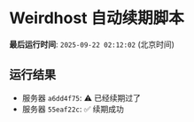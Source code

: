 # Weirdhost 自动续期脚本

**最后运行时间**: `2025-09-22 02:12:02` (北京时间)

## 运行结果

- 服务器 `a6dd4f75`: ⚠️ 已经续期过了
- 服务器 `55eaf22c`: ✅ 续期成功
